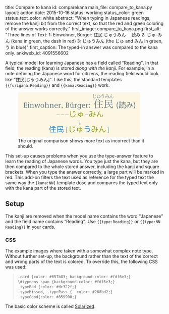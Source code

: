 title: Compare to kana
id: comparekana
main_file: compare_to_kana.py
layout: addon
date: 2015-10-16
status: working
status_color: green
status_text_color: white
abstract: "When typing in Japanese readings, remove the kanji bit from
the correct text, so that the red and green coloring of the answer
works correctly."
first_image: compare_to_kana.png
first_alt: "Three lines of Text: 1: Einwohner, Bürger: 住民 じゅうみん
　読み 2: じゅ-みん (kana in green, the dash in red) 3: じゅうみん (the
じゅ and みん in green, う in blue)"
first_caption: The typed-in answer was compared to the kana only.
ankiweb_id: 4091556602

A typical model for learning Japanese has a field called <q>Reading</q>. In
that field, the reading (kana) is stored *along with the kanji*. For
example, in a note defining the Japanese word for citizens, the
reading field would look like <q lang="ja">住民[じゃうみん]</q>. Like this, the
standard templates `{{furigana:Reading}}` and `{{kana:Reading}}` work.

<span class="clear" />
<figure>
<img src="images/compare_full_reading.png" alt="Same flash card as
above, but line 3 now reads 住民[じゃうみん], with everything but the
じゅ and みん in blue. Line 2 also shows more red hyphens.">
<figcaption>
The original comparison shows more text as incorrect than it should.
</figcaption></figure>

This set-up causes problems when you use the type-answer feature to
learn the reading of Japanese words. You type just the kana, but they
are then compared to the whole stored answer, including the kanji and
square brackets. When you type the answer correctly, a large part will
be marked in red. This add-on filters the text used as reference for
the typed text the same way the `{kana:NN}` template dose and compares
the typed text only with the kana part of the stored text.

## Setup

The kanji are removed when the model name contains the word <q>Japanese</q>
and the field name contains <q>Reading</q>. Use `{{type:Reading}}` or
`{{type:NN Reading}}` in your cards.

### CSS

The example images where taken with a somewhat complex note
type. Without further set-up, the background rather than the text of
the correct and wrong parts of the text is colored. To override this,
the following CSS was used:
<blockquote class=lsting><pre><code><span>.card {color: #657b83; background-color: #fdf6e3;}
\#typeans span {background-color: #fdf6e3;}
.typeBad {color: #dc322f;}
.typeMissed, .typePass {  color: #268bd2;}
.typeGood{color: #859900;} </code></pre></blockquote>

The basic color scheme is called
[Solarized](http://ethanschoonover.com/solarized).
